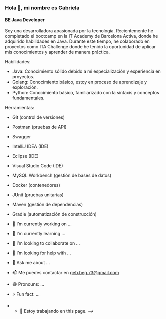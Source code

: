 ### Hola 👋, mi nombre es Gabriela
#### BE Java Developer

Soy una desarrolladora apasionada por la tecnología. Recientemente he completado el bootcamp en la IT Academy de Barcelona Activa, donde he adquirido habilidades en Java. Durante este tiempo, he colaborado en proyectos como ITA Challenge donde he tenido la oportunidad de aplicar mis conocimientos y aprender de manera práctica.


Habilidades: 

- Java: Conocimiento sólido debido a mi especialización y experiencia en proyectos. 
- Golang: Conocimiento básico, estoy en proceso de aprendizaje y exploración. 
- Python: Conocimiento básico, familiarizado con la sintaxis y conceptos fundamentales.

Herramientas:

- Git (control de versiones)
- Postman (pruebas de API)
- Swagger
- IntelliJ IDEA (IDE)
- Eclipse (IDE)
- Visual Studio Code (IDE)
- MySQL Workbench (gestión de bases de datos)
- Docker (contenedores)
- JUnit (pruebas unitarias)
- Maven (gestión de dependencias)
- Gradle (automatización de construcción)
  
- 🔭 I’m currently working on ...
- 🌱 I’m currently learning ...
- 👯 I’m looking to collaborate on ...
- 🤔 I’m looking for help with ...
- 💬 Ask me about ...
- 📫 Me puedes contactar en geb.beg.73@gmail.com
- 😄 Pronouns: ...
- ⚡ Fun fact: ...
  
- - 🔭 Estoy trabajando en this page. 
-->
